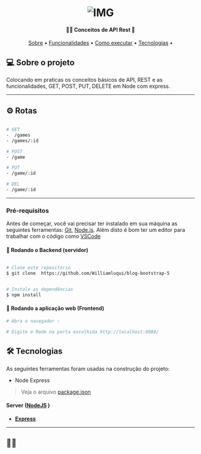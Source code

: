 <h1 align="center">
    <img alt="IMG" title="IMG" src="https://user-images.githubusercontent.com/88260564/180133227-f4d8997c-1a44-4a37-84a5-072a7fa6efea.png "  />
</h1>




<h4 align="center"> 
	   👨‍💻 Conceitos de API Rest  🚀 
</h4>

<p align="center">
 <a href="#-sobre-o-projeto">Sobre</a> •
 <a href="#-funcionalidades">Funcionalidades</a> • 
 <a href="#-como-executar-o-projeto">Como executar</a> • 
 <a href="#-tecnologias">Tecnologias</a> • 
</p>


## 💻 Sobre o projeto

 Colocando em praticas os conceitos básicos de API, REST e as funcionalidades, GET, POST, PUT, DELETE em Node com express.

---

## ⚙️ Rotas
```bash

# GET
-  /games
- /games/:id

# POST
- /game

# PUT
- /game/:id

# DEL
- /game/:id

```
---


### Pré-requisitos

Antes de começar, você vai precisar ter instalado em sua máquina as seguintes ferramentas:
[Git](https://git-scm.com), [Node.js](https://nodejs.org/en/). 
Além disto é bom ter um editor para trabalhar com o código como [VSCode](https://code.visualstudio.com/)

#### 🎲 Rodando o Backend (servidor)

```bash

# Clone este repositório
$ git clone  https://github.com/Williamluqui/blog-bootstrap-5


# Instale as dependências
$ npm install

```

#### 🧭 Rodando a aplicação web (Frontend)

```bash
# Abra o navegador :

# Digite e Rode na porta escolhida http://localhost:8080/


```
## 🛠 Tecnologias

As seguintes ferramentas foram usadas na construção do projeto:

+ Node Express



> Veja o arquivo  [package.json](https://github.com/Williamluqui/apiGames/blob/main/package.json)

#### [](https://github.com/Williamluqui/apiGames)**Server**  ([NodeJS](https://nodejs.org/en/)  )

-   **[Express](https://expressjs.com/)**








---

## 👨‍💻 
